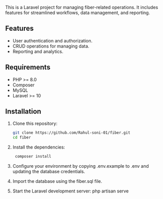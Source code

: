 
This is a Laravel project for managing fiber-related operations. It includes features for streamlined workflows, data management, and reporting.

## Features
- User authentication and authorization.
- CRUD operations for managing data.
- Reporting and analytics.

## Requirements
- PHP >= 8.0
- Composer
- MySQL
- Laravel >= 10

## Installation

1. Clone this repository:
   ```bash
   git clone https://github.com/Rahul-soni-01/fiber.git
   cd fiber

2. Install the dependencies:
   ```bash
    composer install

4. Configure your environment by copying .env.example to .env and updating the database credentials.

5. Import the database using the fiber.sql file.

6. Start the Laravel development server:
    php artisan serve


